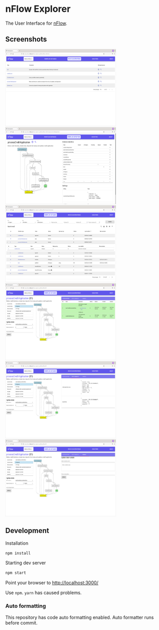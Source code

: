 # nFlow Explorer

The User Interface for [nFlow](https://github.com/NitorCreations/nflow).

## Screenshots

<img src="https://raw.githubusercontent.com/NitorCreations/nflow/master/nflow-explorer/screenshots/nflow-explorer-workflow-definition-list.png" width="345" height="240">
<img src="https://raw.githubusercontent.com/NitorCreations/nflow/master/nflow-explorer/screenshots/nflow-explorer-workflow-definition.png" width="345" height="240">
<img src="https://raw.githubusercontent.com/NitorCreations/nflow/master/nflow-explorer/screenshots/nflow-explorer-workflow-instance-list.png" width="345" height="240">
<img src="https://raw.githubusercontent.com/NitorCreations/nflow/master/nflow-explorer/screenshots/nflow-explorer-workflow-instance.png" width="345" height="240">
<img src="https://raw.githubusercontent.com/NitorCreations/nflow/master/nflow-explorer/screenshots/nflow-explorer-workflow-instance-variables.png" width="345" height="240">
<img src="https://raw.githubusercontent.com/NitorCreations/nflow/master/nflow-explorer/screenshots/nflow-explorer-workflow-instance-manage.png" width="345" height="240">

## Development

Installation

```sh
npm install
```

Starting dev server

```sh
npm start
```

Point your browser to <http://localhost:3000/>

Use `npm`. `yarn` has caused problems.

### Auto formatting

This repository has code auto formatting enabled. Auto formatter runs before commit.
